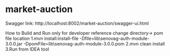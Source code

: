 # market-auction

Swagger link:
http://localhost:8002/market-auction/swagger-ui.html



How to Build and Run only for developer reference
change directory->  pom file location
1.mvn install:install-file -Dfile=lib\senovag-auth-module-3.0.0.jar -DpomFile=lib\senovag-auth-module-3.0.0.pom
2.mvn clean install
3.Run from IDEA tool

